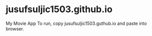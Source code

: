 # jusufsuljic1503.github.io
My Movie App
To run, copy jusufsuljic1503.guthub.io and paste into browser.
